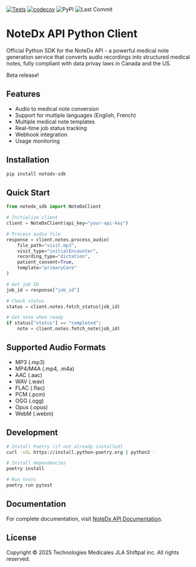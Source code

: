 [![Tests](https://github.com/martelman/NoteDx-API-Client/actions/workflows/test.yml/badge.svg)](https://github.com/martelman/NoteDx-API-Client/actions/workflows/test.yml)
[![codecov](https://codecov.io/gh/martelman/NoteDx-API-Client/graph/badge.svg?token=O64HJ8B0BF)](https://codecov.io/gh/martelman/NoteDx-API-Client)
![PyPI](https://img.shields.io/pypi/v/notedx-sdk)
![Last Commit](https://img.shields.io/github/last-commit/martelman/NoteDx-API-Client)


# NoteDx API Python Client

Official Python SDK for the NoteDx API - a powerful medical note generation service that converts audio recordings into structured medical notes, fully compliant with data privay laws in Canada and the US.

Beta release!

## Features

- Audio to medical note conversion
- Support for multiple languages (English, French)
- Multiple medical note templates
- Real-time job status tracking
- Webhook integration
- Usage monitoring

## Installation

```bash
pip install notedx-sdk
```

## Quick Start

```python
from notedx_sdk import NoteDxClient

# Initialize client
client = NoteDxClient(api_key="your-api-key")

# Process audio file
response = client.notes.process_audio(
    file_path="visit.mp3",
    visit_type="initialEncounter",
    recording_type="dictation",
    patient_consent=True,
    template="primaryCare"
)

# Get job ID
job_id = response["job_id"]

# Check status
status = client.notes.fetch_status(job_id)

# Get note when ready
if status["status"] == "completed":
    note = client.notes.fetch_note(job_id)
```

## Supported Audio Formats

- MP3 (.mp3)
- MP4/M4A (.mp4, .m4a)
- AAC (.aac)
- WAV (.wav)
- FLAC (.flac)
- PCM (.pcm)
- OGG (.ogg)
- Opus (.opus)
- WebM (.webm)

## Development

```bash
# Install Poetry (if not already installed)
curl -sSL https://install.python-poetry.org | python3 -

# Install dependencies
poetry install

# Run tests
poetry run pytest
```

## Documentation

For complete documentation, visit [NoteDx API Documentation](https://martelman.github.io/NoteDx-API-Client/).

## License

Copyright © 2025 Technologies Medicales JLA Shiftpal inc. All rights reserved.